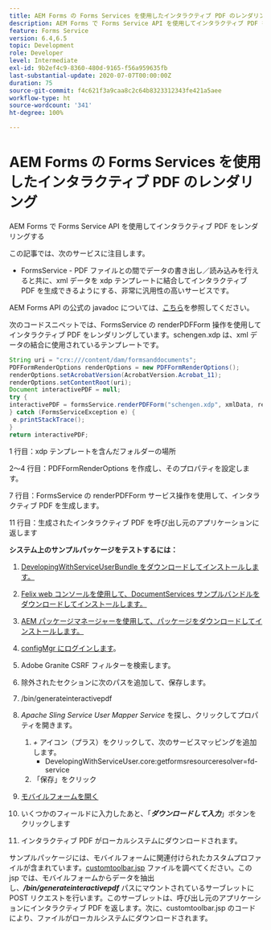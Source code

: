 ```yaml
---
title: AEM Forms の Forms Services を使用したインタラクティブ PDF のレンダリング
description: AEM Forms で Forms Service API を使用してインタラクティブ PDF をレンダリングする
feature: Forms Service
version: 6.4,6.5
topic: Development
role: Developer
level: Intermediate
exl-id: 9b2ef4c9-8360-480d-9165-f56a959635fb
last-substantial-update: 2020-07-07T00:00:00Z
duration: 75
source-git-commit: f4c621f3a9caa8c2c64b8323312343fe421a5aee
workflow-type: ht
source-wordcount: '341'
ht-degree: 100%

---
```


# AEM Forms の Forms Services を使用したインタラクティブ PDF のレンダリング

AEM Forms で Forms Service API を使用してインタラクティブ PDF をレンダリングする

この記事では、次のサービスに注目します。

* FormsService - PDF ファイルとの間でデータの書き出し／読み込みを行えると共に、xml データを xdp テンプレートに結合してインタラクティブ PDF を生成できるようにする、非常に汎用性の高いサービスです。

AEM Forms API の公式の javadoc については、[こちら](https://helpx.adobe.com/jp/aem-forms/6/javadocs/com/adobe/fd/output/api/package-summary.html)を参照してください。

次のコードスニペットでは、FormsService の renderPDFForm 操作を使用してインタラクティブ PDF をレンダリングしています。schengen.xdp は、xml データの結合に使用されているテンプレートです。

```java
String uri = "crx:///content/dam/formsanddocuments";
PDFFormRenderOptions renderOptions = new PDFFormRenderOptions();
renderOptions.setAcrobatVersion(AcrobatVersion.Acrobat_11);
renderOptions.setContentRoot(uri);
Document interactivePDF = null;
try {
interactivePDF = formsService.renderPDFForm("schengen.xdp", xmlData, renderOptions);
} catch (FormsServiceException e) {
 e.printStackTrace();
}
return interactivePDF;
```

1 行目：xdp テンプレートを含んだフォルダーの場所

2～4 行目：PDFFormRenderOptions を作成し、そのプロパティを設定します。

7 行目：FormsService の renderPDFForm サービス操作を使用して、インタラクティブ PDF を生成します。

11 行目：生成されたインタラクティブ PDF を呼び出し元のアプリケーションに返します

**システム上のサンプルパッケージをテストするには：**
1. [DevelopingWithServiceUserBundle をダウンロードしてインストールします。](/help/forms/assets/common-osgi-bundles/DevelopingWithServiceUser.jar)
1. [Felix web コンソールを使用して、DocumentServices サンプルバンドルをダウンロードしてインストールします。](/help/forms/assets/common-osgi-bundles/AEMFormsDocumentServices.core-1.0-SNAPSHOT.jar)
1. [AEM パッケージマネージャーを使用して、パッケージをダウンロードしてインストールします。](assets/downloadinteractivepdffrommobileform.zip)

1. [configMgr にログインします](http://localhost:4502/system/console/configMgr)。
1. Adobe Granite CSRF フィルターを検索します。
1. 除外されたセクションに次のパスを追加して、保存します。
1. /bin/generateinteractivepdf
1. _Apache Sling Service User Mapper Service_ を探し、クリックしてプロパティを開きます。
   1. *+* アイコン（プラス）をクリックして、次のサービスマッピングを追加します。
      * DevelopingWithServiceUser.core:getformsresourceresolver=fd-service
   1. 「保存」をクリック
1. [モバイルフォームを開く](http://localhost:4502/content/dam/formsanddocuments/schengen.xdp/jcr:content)
1. いくつかのフィールドに入力したあと、「***ダウンロードして入力***」ボタンをクリックします
1. インタラクティブ PDF がローカルシステムにダウンロードされます。


サンプルパッケージには、モバイルフォームに関連付けられたカスタムプロファイルが含まれています。[customtoolbar.jsp](http://localhost:4502/apps/AEMFormsDemoListings/customprofiles/addImageToMobileForm/demo/customtoolbar.jsp) ファイルを調べてください。この jsp では、モバイルフォームからデータを抽出し、***/bin/generateinteractivepdf*** パスにマウントされているサーブレットに POST リクエストを行います。このサーブレットは、呼び出し元のアプリケーションにインタラクティブ PDF を返します。次に、customtoolbar.jsp のコードにより、ファイルがローカルシステムにダウンロードされます。
